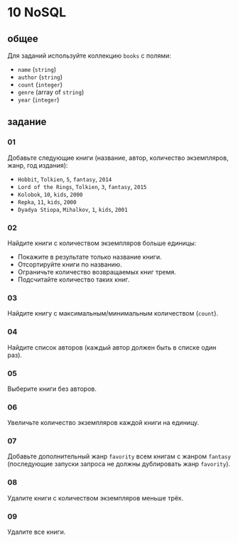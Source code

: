 # 10 NoSQL

## общее

Для заданий используйте коллекцию `books` с полями:
*   `name` (`string`)
*   `author` (`string`)
*   `count` (`integer`)
*   `genre` (array of `string`)
*   `year` (`integer`)

## задание

### 01

Добавьте следующие книги
(название, автор, количество экземпляров, жанр, год издания):
*   `Hobbit`, `Tolkien`, `5`, `fantasy`, `2014`
*   `Lord of the Rings`, `Tolkien`, `3`, `fantasy`, `2015`
*   `Kolobok`, `10`, `kids`, `2000`
*   `Repka`, `11`, `kids`, `2000`
*   `Dyadya Stiopa`, `Mihalkov`, `1`, `kids`, `2001`

### 02

Найдите книги с количеством экземпляров больше единицы:
*   Покажите в результате только название книги.
*   Отсортируйте книги по названию.
*   Ограничьте количество возвращаемых книг тремя.
*   Подсчитайте количество таких книг.

### 03

Найдите книгу с максимальным/минимальным количеством (`count`).

### 04

Найдите список авторов (каждый автор должен быть в списке один раз).

### 05

Выберите книги без авторов.

### 06

Увеличьте количество экземпляров каждой книги на единицу.

### 07

Добавьте дополнительный жанр `favority` всем книгам с жанром `fantasy`
(последующие запуски запроса не должны дублировать жанр `favority`).

### 08

Удалите книги с количеством экземпляров меньше трёх.

### 09

Удалите все книги.